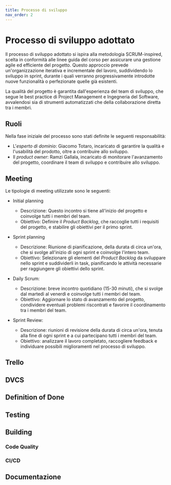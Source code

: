 ```yaml
---
title: Processo di sviluppo
nav_order: 2
---
```

# Processo di sviluppo adottato
Il processo di sviluppo adottato si ispira alla metodologia SCRUM-inspired, scelta in conformità alle linee guida del corso per assicurare 
una gestione agile ed efficiente del progetto. Questo approccio prevede un'organizzazione iterativa e incrementale del lavoro, 
suddividendo lo sviluppo in sprint, durante i quali verranno progressivamente introdotte nuove funzionalità o perfezionate quelle già esistenti.

La qualità del progetto è garantita dall'esperienza del team di sviluppo, che segue le best practice di Project Management 
e Ingegneria del Software, avvalendosi sia di strumenti automatizzati che della collaborazione diretta tra i membri.

## Ruoli
Nella fase iniziale del processo sono stati definite le seguenti responsabilità:

- L'*esperto di dominio*: Giacomo Totaro, incaricato di garantire la qualità e l'usabilità del prodotto, oltre a contribuire allo sviluppo.
- Il *product owner*: Ramzi Gallala, incaricato di monitorare l'avanzamento del progetto, coordinare il team di sviluppo e contribuire allo sviluppo.

## Meeting
Le tipologie di meeting utilizzate sono le seguenti:

- Initial planning
  - Descrizione: Questo incontro si tiene all'inizio del progetto e coinvolge tutti i membri del team.
  - Obiettivo: Definire il *Product Backlog*, che raccoglie tutti i requisiti del progetto, e stabilire gli obiettivi per il primo sprint.

- Sprint planning
  - Descrizione: Riunione di pianificazione, della durata di circa un'ora, che si svolge all'inizio di ogni sprint e coinvolge l'intero team.
  - Obiettivo: Selezionare gli elementi del *Product Backlog* da sviluppare nello sprint e suddividerli in task, pianificando le attività necessarie per raggiungere gli obiettivi dello sprint.

- Daily Scrum: 
  - Descrizione: breve incontro quotidiano (15-30 minuti), che si svolge dal martedì al venerdì e coinvolge tutti i membri del team.
  - Obiettivo: Aggiornare lo stato di avanzamento del progetto, condividere eventuali problemi riscontrati e favorire il coordinamento tra i membri del team.

- Sprint Review:
  - Descrizione: riunioni di revisione della durata di circa un'ora, tenuta alla fine di ogni sprint e a cui partecipano tutti i membri del team.
  - Obiettivo: analizzare il lavoro completato, raccogliere feedback e individuare possibili miglioramenti nel processo di sviluppo.

## Trello

## DVCS

## Definition of Done

## Testing

## Building

### Code Quality

### CI/CD

## Documentazione
